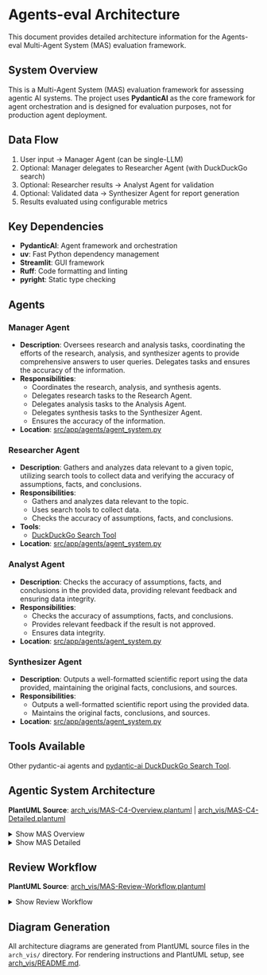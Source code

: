 # Agents-eval Architecture

This document provides detailed architecture information for the Agents-eval Multi-Agent System (MAS) evaluation framework.

## System Overview

This is a Multi-Agent System (MAS) evaluation framework for assessing agentic AI systems. The project uses **PydanticAI** as the core framework for agent orchestration and is designed for evaluation purposes, not for production agent deployment.

## Data Flow

1. User input → Manager Agent (can be single-LLM)
2. Optional: Manager delegates to Researcher Agent (with DuckDuckGo search)
3. Optional: Researcher results → Analyst Agent for validation
4. Optional: Validated data → Synthesizer Agent for report generation
5. Results evaluated using configurable metrics

## Key Dependencies

- **PydanticAI**: Agent framework and orchestration
- **uv**: Fast Python dependency management
- **Streamlit**: GUI framework
- **Ruff**: Code formatting and linting
- **pyright**: Static type checking

## Agents

### Manager Agent

- **Description**: Oversees research and analysis tasks, coordinating the efforts of the research, analysis, and synthesizer agents to provide comprehensive answers to user queries. Delegates tasks and ensures the accuracy of the information.
- **Responsibilities**:
  - Coordinates the research, analysis, and synthesis agents.
  - Delegates research tasks to the Research Agent.
  - Delegates analysis tasks to the Analysis Agent.
  - Delegates synthesis tasks to the Synthesizer Agent.
  - Ensures the accuracy of the information.
- **Location**: [src/app/agents/agent_system.py](https://github.com/qte77/Agents-eval/blob/main/src/app/agents/agent_system.py)

### Researcher Agent

- **Description**: Gathers and analyzes data relevant to a given topic, utilizing search tools to collect data and verifying the accuracy of assumptions, facts, and conclusions.
- **Responsibilities**:
  - Gathers and analyzes data relevant to the topic.
  - Uses search tools to collect data.
  - Checks the accuracy of assumptions, facts, and conclusions.
- **Tools**:
  - [DuckDuckGo Search Tool](https://ai.pydantic.dev/common-tools/#duckduckgo-search-tool)
- **Location**: [src/app/agents/agent_system.py](https://github.com/qte77/Agents-eval/blob/main/src/app/agents/agent_system.py)

### Analyst Agent

- **Description**: Checks the accuracy of assumptions, facts, and conclusions in the provided data, providing relevant feedback and ensuring data integrity.
- **Responsibilities**:
  - Checks the accuracy of assumptions, facts, and conclusions.
  - Provides relevant feedback if the result is not approved.
  - Ensures data integrity.
- **Location**: [src/app/agents/agent_system.py](https://github.com/qte77/Agents-eval/blob/main/src/app/agents/agent_system.py)

### Synthesizer Agent

- **Description**: Outputs a well-formatted scientific report using the data provided, maintaining the original facts, conclusions, and sources.
- **Responsibilities**:
  - Outputs a well-formatted scientific report using the provided data.
  - Maintains the original facts, conclusions, and sources.
- **Location**: [src/app/agents/agent_system.py](https://github.com/qte77/Agents-eval/blob/main/src/app/agents/agent_system.py)

## Tools Available

Other pydantic-ai agents and [pydantic-ai DuckDuckGo Search Tool](https://ai.pydantic.dev/common-tools/#duckduckgo-search-tool).

## Agentic System Architecture

**PlantUML Source**: [arch_vis/MAS-C4-Overview.plantuml](arch_vis/MAS-C4-Overview.plantuml) | [arch_vis/MAS-C4-Detailed.plantuml](arch_vis/MAS-C4-Detailed.plantuml)

<!-- markdownlint-disable MD033 -->
<details>
  <summary>Show MAS Overview</summary>
  <img src="../assets/images/MAS-C4-Overview-dark.png#gh-dark-mode-only" alt="MAS Architecture Overview" title="MAS Architecture Overview" width="80%" />
  <img src="../assets/images/MAS-C4-Overview-light.png#gh-light-mode-only" alt="MAS Architecture Overview" title="MAS Architecture Overview" width="80%" />
</details>
<details>
  <summary>Show MAS Detailed</summary>
  <img src="../assets/images/MAS-C4-Detailed-dark.png#gh-dark-mode-only" alt="MAS Architecture Detailed" title="MAS Architecture Detailed" width="80%" />
  <img src="../assets/images/MAS-C4-Detailed-light.png#gh-light-mode-only" alt="MAS Architecture Detailed" title="MAS Architecture Detailed" width="80%" />
</details>
<!-- markdownlint-enable MD033 -->

## Review Workflow

**PlantUML Source**: [arch_vis/MAS-Review-Workflow.plantuml](arch_vis/MAS-Review-Workflow.plantuml)

<!-- markdownlint-disable MD033 -->
<details>
  <summary>Show Review Workflow</summary>
  <img src="../assets/images/MAS-Review-Workflow-dark.png#gh-light-mode-only" alt="Review Workflow" title="Review Workflow" width="80%" />
  <img src="../assets/images/MAS-Review-Workflow-light.png#gh-dark-mode-only" alt="Review Workflow" title="Review Workflow" width="80%" />
</details>
<!-- markdownlint-enable MD033 -->

## Diagram Generation

All architecture diagrams are generated from PlantUML source files in the `arch_vis/` directory. For rendering instructions and PlantUML setup, see [arch_vis/README.md](arch_vis/README.md).